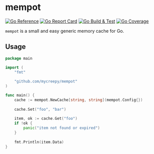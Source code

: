 # mempot

[![Go Reference](https://pkg.go.dev/badge/github.com/mycreepy/mempot.svg)](https://pkg.go.dev/github.com/mycreepy/mempot)
[![Go Report Card](https://goreportcard.com/badge/github.com/mycreepy/mempot?style=flat-square)](https://goreportcard.com/report/github.com/mycreepy/mempot)
[![Go Build & Test](https://github.com/mycrEEpy/mempot/actions/workflows/build.yml/badge.svg)](https://github.com/mycrEEpy/mempot/actions/workflows/build.yml)
[![Go Coverage](https://github.com/mycreepy/mempot/wiki/coverage.svg)](https://raw.githack.com/wiki/mycreepy/mempot/coverage.html)

`mempot` is a small and easy generic memory cache for Go.

## Usage

```go
package main

import (
	"fmt"
	
	"github.com/mycreepy/mempot"
)

func main() {
	cache := mempot.NewCache[string, string](mempot.Config{})
	
	cache.Set("foo", "bar")
	
	item, ok := cache.Get("foo")
	if !ok {
		panic("item not found or expired")
	}
	
	fmt.Println(item.Data)
}
```
